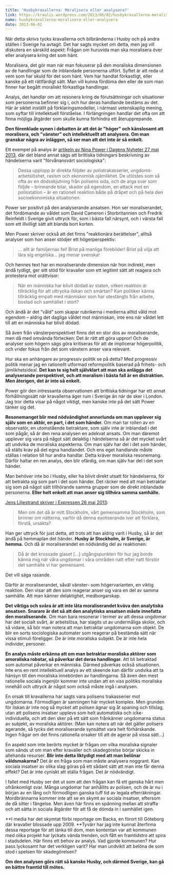```yaml
---
title: 'Husbykravallerna: Moralisera eller analysera?'
link: https://kraulis.wordpress.com/2013/06/02/husbykravallerna-moralisera-eller-analysera/
name: husbykravallerna-moralisera-eller-analysera
date: 2013-06-02
---
```

När detta skrivs tycks kravallerna och bilbränderna i Husby och på andra ställen i Sverige ha avtagit. Det har sagts mycket om detta, men jag vill diskutera en särskild aspekt: Frågan om huruvida man ska moralisera över eller analysera kring det som hänt.



Moralisera, det gör man när man fokuserar på den moraliska dimensionen av de handlingar som de inblandade personerna utfört. Syftet är att reda ut vem som har skuld för det som hänt. Vem har handlat förkastligt, eller kanske på ett rättfärdigt sätt. Man vill kunna fördöma den eller de som man finner har begått moraliskt förkastliga handlingar.

Analys, det handlar om att resonera kring de förutsättningar och situationer som personerna befinner sig i, och hur deras handlande bestäms av det. Här är siktet inställt på förklaringsmodeller, i närmast vetenskaplig mening, som syftar till intellektuell förståelse. I förlängningen handlar det ofta om att finna möjliga åtgärder som skulle kunna förhindra ett återupprepande.

**Den förenklade synen i debatten är att det är "höger" och känslosamt att moralisera, och "vänster" och intellektuellt att analysera. Om man granskar några av inläggen, så ser man att det inte är så enkelt.**

Ett exempel på analys är [artikeln av Nina Power i Dagens Nyheter 27 maj 2013](http://www.dn.se/kultur-noje/debatt-essa/ilskan-i-fororten-ar-inte-bara-svensk), där det bland annat sägs att brittiska tidningars beskrivning av händelserna varit "förvånansvärt sociologiska":

> Dessa upplopp är direkta följder av polistrakasserier, ungdoms­arbetslöshet, rasism och ekonomisk ojämlikhet. De utlöstes som så ofta av en dödsskjutning från polisens sida, och de arga svar som följde – brinnande bilar, skador på egendom, en attack mot en polisstation – är en rationell reaktion både på dråpet och på hela den socioekonomiska situationen.

Power ser positivt på den analyserande ansatsen. Hon ser moraliserandet, det fördömande av våldet som David Cameron i Storbritannien och Fredrik Reinfeldt i Sverige givit uttryck för, som i bästa fall närsynt, och i värsta fall som ett illvilligt sätt att blanda bort korten.

Men Power skriver också att det finns "reaktionära berättelser", alltså analyser som hon anser stödjer ett högerperspektiv:

> ... allt är familjernas fel! Brist på manliga förebilder! Brist på vilja att lära sig engelska... jag menar svenska!

Och hennes text har en moraliserande dimension när hon indirekt, men ändå tydligt, ger sitt stöd för kravaller som ett legitimt sätt att reagera och protestera mot orättvisor:

> När en människa har blivit dödad av staten, vilken reaktion är tillräcklig för att uttrycka ilskan och smärtan? Kan politiker känna tillräcklig empati med människor som har utestängts från arbete, bostad och samhället i stort?

Och ändå är det ”våld” som skapar rubrikerna i medierna alltid våld mot egendom – aldrig det dagliga våldet mot människan, inte ens när våldet lett till att en människa har blivit dödad.

Så även från vänsterperspektivet finns det en stor dos av moraliserande, men då med omvända förtecken: Det är rätt att göra uppror! Och de analyser som högern sägs göra kritiseras för att de implicerar högerpolitik, och vrider fokus från det som vänstern anser vara relevant.

Hur ska en anhängare av progressiv politik se på detta? Med progressiv politik menar jag en rationellt utformad reformpolitik baserad på frihets- och jämlikhetsideal. **Det kan te sig helt självklart att man ska anlägga det analyserande perspektivet, och att moralism i bästa fall är en distraktion. Men återigen, det är inte så enkelt.**

Power gör den intressanta observationen att brittiska tidningar har ett annat förhållningssätt när kravallerna äger rum i Sverige än när de sker i London. Jag tror detta visar på något viktigt, men kanske inte på det sätt Power tänker sig det.

**Resonemanget blir med nödvändighet annorlunda om man upplever sig själv som en aktör, en part, i det som händer.** Om man tar rollen av en observatör, en utomstående betraktare, som själv inte är inblandad i det som pågår, så är den rena analysen en adekvat ansats. Om man däremot upplever sig vara på något sätt delaktig i händelserna så är det mycket svårt att undvika de moraliska aspekterna. Om man själv har del i det som händer, så ställs krav på det egna handlandet. Och ens eget handlande måste ställas i relation till hur andra handlar. Detta kräver moraliska resonemang. Därför haltar en ren analys, den blir ofärdig, om man själv har del i det som händer.

Man behöver inte bo i Husby, eller ha blivit direkt utsatt för händelserna, för att betrakta sig som part i det som händer. Det räcker med att man betraktar sig som på något sätt tillhörande samma grupper som de direkt inblandade personerna. **Eller helt enkelt att man anser sig tillhöra samma samhälle.**

[Jens Liljestrand skriver i Expressen 26 maj 2013](http://www.expressen.se/kultur/hemmaplan-1/):

> Men om det då är mitt Stockholm, vårt gemensamma Stockholm, som brinner om nätterna, varför då denna exotiserande iver att förklara, förstå, ursäkta?

Han ger uttryck för just detta, att trots att han aldrig varit i Husby, så är det ändå på hemmaplan det händer. **Husby är Stockholm, är Sverige, är hemma.** Och då är moraliserandet en nödvändig del av reaktionen:

> Då är det krossade glaset [...] utgångspunkten för hur jag borde känna mig när våra ungdomar i våra områden natt efter natt förstör det samhälle vi har gemensamt.

Det vill säga rasande.

Därför är moraliserandet, såväl vänster- som högervarianten, en viktig reaktion. Den visar att den som reagerar anser sig vara en del av samma samhälle. Att man känner delaktighet, medborgarskap.

**Det viktiga och svåra är att inte låta moraliserandet kväva den analytiska ansatsen. Snarare är det så att den analytiska ansatsen måste innefatta den moraliserande.** Om man bara resonerar i termer av att dessa ungdomar har det socialt svårt, är arbetslösa, har slagits ut av undermåliga skolor, och så vidare, så bör man notera att man betraktar ungdomarna som objekt. De blir en sorts sociologiska automater som reagerar på bestämda sätt när vissa stimuli föreligger. De är inte moraliska subjekt. De är inte hela individer, personer.

**En analys måste erkänna att om man betraktar moraliska aktörer som amoraliska robotar, så påverkar det deras handlingar.** Att bli betraktad som automat påverkar en människa. Därmed påverkas också situationen. Inte ens en rent intellektuell analys av ett skeende kan därför undvika att ta hänsyn till den moraliska innebörden av handlingarna. Så även den mest rationelle sociala ingenjör kommer inte undan att en viss politiks moraliska innehåll och uttryck är något som också måste ingå i analysen.

En orsak till kravallerna har sagts vara polisens trakasserier mot ungdomarna. Förmodligen är sanningen här mycket komplex. Men grunden för ilskan är inte nog så mycket att polisen ägnar sig åt spaning och tillslag, utan att polisens insatser upplevs som helt automatiska och icke-individuella, och att den sker på ett sätt som frånkänner ungdomarna status av subjekt, av moraliska aktörer. (Man kan notera att när det gäller polisers agerande, så tycks det moraliserande synsättet vara helt förhärskande. Ingen frågar om det finns rationella orsaker till att de agerar på vissa sätt...)

En aspekt som inte berörts mycket är frågan om vilka moraliska signaler som sänds ut om man efter kravaller och skadegörelse börjar skicka in allehanda resurser. **Blir inte detta liktydigt med att man belönar våldsmakarna?** Det är en fråga som man måste analysera noggrant. Kan sociala insatser av olika slag göras på ett sådant sätt att man inte får denna effekt? Det är inte cyniskt att ställa frågan. Det är nödvändigt.

I fallet med Husby ser det ut som att den frågan kan få ett ganska hårt men ofrånkomligt svar. Många ungdomar har anhållits av polisen, och de är nu i början av en lång och förmodligen ganska tuff tid av legala efterräkningar. Mordbrännarna kommer inte att se en skymt av sociala insatser, eftersom de då sitter i fängelse. Men även här finns en spänning mellan att straffa och att sätta in sociala åtgärder för att få de dömda in i samhället igen.

**I media har det skymtat förbi reportage om Backa, en förort till Göteborg där kravaller blossade upp 2009. **Tyvärr har jag inte kunnat återfinna dessa reportage för att länka till dom, men kontentan var att kommunen med olika projekt har lyckats vända trenden, och fått en framtidstro att spira i stadsdelen. Här finns ett behov av analys. Vad gjorde kommunen? Hur pass lyckosamt har det verkligen varit? Har man undvikit att belöna de som stod i spetsen för skadegörelsen?

**Om den analysen görs rätt så kanske Husby, och därmed Sverige, kan gå en bättre framtid till mötes.**

